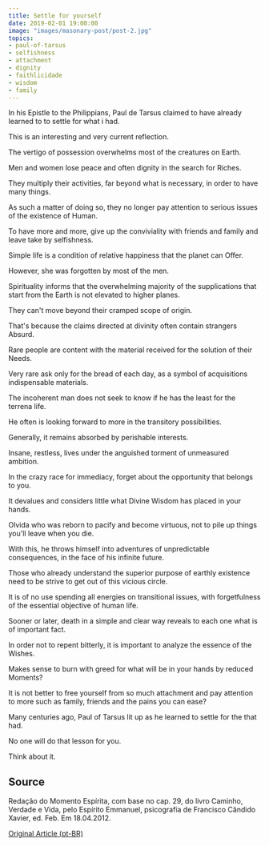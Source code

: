 ```yaml
---
title: Settle for yourself
date: 2019-02-01 19:00:00
image: "images/masonary-post/post-2.jpg"
topics: 
- paul-of-tarsus
- selfishness
- attachment
- dignity
- faithlicidade
- wisdom
- family
---
```


In his Epistle to the Philippians, Paul de Tarsus claimed to have already learned to
to settle for what i had.

This is an interesting and very current reflection.

The vertigo of possession overwhelms most of the creatures on Earth.

Men and women lose peace and often dignity in the search for
Riches.

They multiply their activities, far beyond what is necessary, in order to have
many things.

As such a matter of doing so, they no longer pay attention to serious issues of the existence of
Human.

To have more and more, give up the conviviality with friends and family and leave
take by selfishness.

Simple life is a condition of relative happiness that the planet can
Offer.

However, she was forgotten by most of the men.

Spirituality informs that the overwhelming majority of the supplications that start from the
Earth is not elevated to higher planes.

They can't move beyond their cramped scope of origin.

That's because the claims directed at divinity often contain strangers
Absurd.

Rare people are content with the material received for the solution of their
Needs.

Very rare ask only for the bread of each day, as a symbol of acquisitions
indispensable materials.

The incoherent man does not seek to know if he has the least for the terrena life.

He often is looking forward to more in the transitory possibilities.

Generally, it remains absorbed by perishable interests.

Insane, restless, lives under the anguished torment of unmeasured ambition.

In the crazy race for immediacy, forget about the opportunity that belongs to you.

It devalues and considers little what Divine Wisdom has placed in your hands.

Olvida who was reborn to pacify and become virtuous, not to pile up
things you'll leave when you die.

With this, he throws himself into adventures of unpredictable consequences, in the face of his
infinite future.

Those who already understand the superior purpose of earthly existence need to be
strive to get out of this vicious circle.

It is of no use spending all energies on transitional issues, with
forgetfulness of the essential objective of human life.

Sooner or later, death in a simple and clear way reveals to each one what is of
important fact.

In order not to repent bitterly, it is important to analyze the essence of the
Wishes.

Makes sense to burn with greed for what will be in your hands by reduced
Moments?

It is not better to free yourself from so much attachment and pay attention to more
such as family, friends and the pains you can ease?

Many centuries ago, Paul of Tarsus lit up as he learned to settle for the
that had.

No one will do that lesson for you.

Think about it.



## Source
Redação do Momento Espírita, com base no cap. 29, do livro Caminho,
Verdade e Vida, pelo Espírito Emmanuel, psicografia de
Francisco Cândido Xavier, ed. Feb.
Em 18.04.2012.


[Original Article (pt-BR)](http://www.momento.com.br/pt/ler_texto.php?id=3406)


